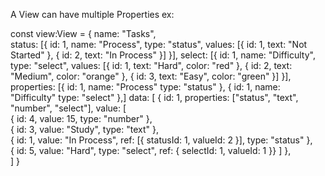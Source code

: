 A View can have multiple Properties ex: 

const view:View = {
    name: "Tasks",    
    status: [{ id: 1, name: "Process", type: "status", values: [{ id: 1, text: "Not Started" }, { id: 2, text: "In Process" }] }],
    select: [{ id: 1, name: "Difficulty", type: "select", values: [{ id: 1, text: "Hard", color: "red" }, { id: 2, text: "Medium", color: "orange" }, { id: 3, text: "Easy", color: "green" }] }],
    properties: [{ id: 1, name: "Process" type: "status" }, { id: 1, name: "Difficulty" type: "select" },]
    data: [
        {
            id: 1,
            properties: ["status", "text", "number", "select"],
            value: [   
                { id: 4, value: 15, type: "number" },    
                { id: 3, value: "Study", type: "text" },    
                { id: 1, value: "In Process", ref: [{ statusId: 1, valueId: 2  }], type: "status" },    
                { id: 5, value: "Hard", type: "select", ref: { selectId: 1, valueId: 1 }}
            ]
        },   
    ]
}